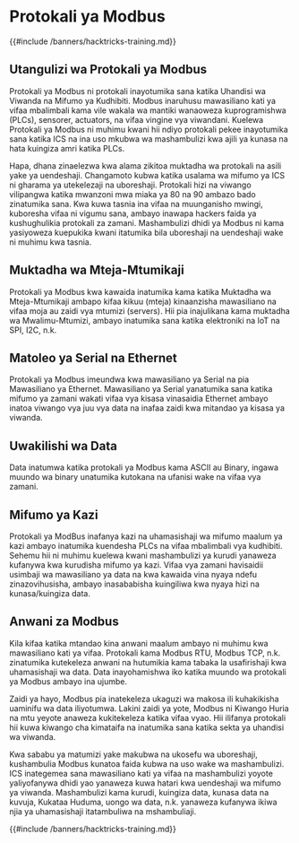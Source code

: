 # Protokali ya Modbus

{{#include /banners/hacktricks-training.md}}

## Utangulizi wa Protokali ya Modbus

Protokali ya Modbus ni protokali inayotumika sana katika Uhandisi wa Viwanda na Mifumo ya Kudhibiti. Modbus inaruhusu mawasiliano kati ya vifaa mbalimbali kama vile wakala wa mantiki wanaoweza kuprogramishwa (PLCs), sensorer, actuators, na vifaa vingine vya viwandani. Kuelewa Protokali ya Modbus ni muhimu kwani hii ndiyo protokali pekee inayotumika sana katika ICS na ina uso mkubwa wa mashambulizi kwa ajili ya kunasa na hata kuingiza amri katika PLCs.

Hapa, dhana zinaelezwa kwa alama zikitoa muktadha wa protokali na asili yake ya uendeshaji. Changamoto kubwa katika usalama wa mifumo ya ICS ni gharama ya utekelezaji na uboreshaji. Protokali hizi na viwango vilipangwa katika mwanzoni mwa miaka ya 80 na 90 ambazo bado zinatumika sana. Kwa kuwa tasnia ina vifaa na muunganisho mwingi, kuboresha vifaa ni vigumu sana, ambayo inawapa hackers faida ya kushughulikia protokali za zamani. Mashambulizi dhidi ya Modbus ni kama yasiyoweza kuepukika kwani itatumika bila uboreshaji na uendeshaji wake ni muhimu kwa tasnia.

## Muktadha wa Mteja-Mtumikaji

Protokali ya Modbus kwa kawaida inatumika kama katika Muktadha wa Mteja-Mtumikaji ambapo kifaa kikuu (mteja) kinaanzisha mawasiliano na vifaa moja au zaidi vya mtumizi (servers). Hii pia inajulikana kama muktadha wa Mwalimu-Mtumizi, ambayo inatumika sana katika elektroniki na IoT na SPI, I2C, n.k.

## Matoleo ya Serial na Ethernet

Protokali ya Modbus imeundwa kwa mawasiliano ya Serial na pia Mawasiliano ya Ethernet. Mawasiliano ya Serial yanatumika sana katika mifumo ya zamani wakati vifaa vya kisasa vinasaidia Ethernet ambayo inatoa viwango vya juu vya data na inafaa zaidi kwa mitandao ya kisasa ya viwanda.

## Uwakilishi wa Data

Data inatumwa katika protokali ya Modbus kama ASCII au Binary, ingawa muundo wa binary unatumika kutokana na ufanisi wake na vifaa vya zamani.

## Mifumo ya Kazi

Protokali ya ModBus inafanya kazi na uhamasishaji wa mifumo maalum ya kazi ambayo inatumika kuendesha PLCs na vifaa mbalimbali vya kudhibiti. Sehemu hii ni muhimu kuelewa kwani mashambulizi ya kurudi yanaweza kufanywa kwa kurudisha mifumo ya kazi. Vifaa vya zamani havisaidii usimbaji wa mawasiliano ya data na kwa kawaida vina nyaya ndefu zinazovihusisha, ambayo inasababisha kuingiliwa kwa nyaya hizi na kunasa/kuingiza data.

## Anwani za Modbus

Kila kifaa katika mtandao kina anwani maalum ambayo ni muhimu kwa mawasiliano kati ya vifaa. Protokali kama Modbus RTU, Modbus TCP, n.k. zinatumika kutekeleza anwani na hutumikia kama tabaka la usafirishaji kwa uhamasishaji wa data. Data inayohamishwa iko katika muundo wa protokali ya Modbus ambayo ina ujumbe.

Zaidi ya hayo, Modbus pia inatekeleza ukaguzi wa makosa ili kuhakikisha uaminifu wa data iliyotumwa. Lakini zaidi ya yote, Modbus ni Kiwango Huria na mtu yeyote anaweza kukitekeleza katika vifaa vyao. Hii ilifanya protokali hii kuwa kiwango cha kimataifa na inatumika sana katika sekta ya uhandisi wa viwanda.

Kwa sababu ya matumizi yake makubwa na ukosefu wa uboreshaji, kushambulia Modbus kunatoa faida kubwa na uso wake wa mashambulizi. ICS inategemea sana mawasiliano kati ya vifaa na mashambulizi yoyote yaliyofanywa dhidi yao yanaweza kuwa hatari kwa uendeshaji wa mifumo ya viwanda. Mashambulizi kama kurudi, kuingiza data, kunasa data na kuvuja, Kukataa Huduma, uongo wa data, n.k. yanaweza kufanywa ikiwa njia ya uhamasishaji itatambuliwa na mshambuliaji.

{{#include /banners/hacktricks-training.md}}
